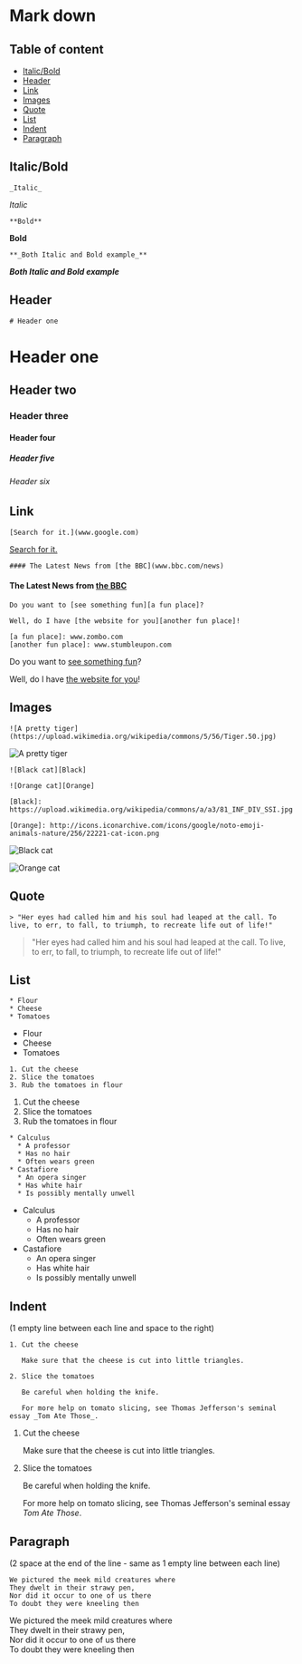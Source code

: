 # Mark down

## Table of content
* [Italic/Bold](#Italic/Bold)
* [Header](#Header)
* [Link](#Link)
* [Images](#Images)
* [Quote](#Quote)
* [List](#List)
* [Indent](#Indent)
* [Paragraph](#Paragraph)

## Italic/Bold
<a id="Italic/Bold"></a>
```
_Italic_
```
_Italic_

```
**Bold**
```
**Bold**

```
**_Both Italic and Bold example_**
```

**_Both Italic and Bold example_**

## Header
<a id="Header"></a>
```
# Header one
```

# Header one
## Header two
### Header three
#### Header four
##### Header five
###### Header six

## Link
<a id="Link"></a>
```
[Search for it.](www.google.com)
```

[Search for it.](www.google.com)

```
#### The Latest News from [the BBC](www.bbc.com/news)
```

#### The Latest News from [the BBC](www.bbc.com/news)

```
Do you want to [see something fun][a fun place]?

Well, do I have [the website for you][another fun place]!

[a fun place]: www.zombo.com
[another fun place]: www.stumbleupon.com
```
Do you want to [see something fun][a fun place]?

Well, do I have [the website for you][another fun place]!

[a fun place]: www.zombo.com
[another fun place]: www.stumbleupon.com

## Images
<a id="Images"></a>
```
![A pretty tiger](https://upload.wikimedia.org/wikipedia/commons/5/56/Tiger.50.jpg)
```
![A pretty tiger](https://upload.wikimedia.org/wikipedia/commons/5/56/Tiger.50.jpg)

```
![Black cat][Black]

![Orange cat][Orange]

[Black]: https://upload.wikimedia.org/wikipedia/commons/a/a3/81_INF_DIV_SSI.jpg

[Orange]: http://icons.iconarchive.com/icons/google/noto-emoji-animals-nature/256/22221-cat-icon.png
```
![Black cat][Black]

![Orange cat][Orange]

[Black]: https://upload.wikimedia.org/wikipedia/commons/a/a3/81_INF_DIV_SSI.jpg

[Orange]: http://icons.iconarchive.com/icons/google/noto-emoji-animals-nature/256/22221-cat-icon.png

## Quote
<a id="Quote"></a>
```
> "Her eyes had called him and his soul had leaped at the call. To live, to err, to fall, to triumph, to recreate life out of life!"
```

> "Her eyes had called him and his soul had leaped at the call. To live, to err, to fall, to triumph, to recreate life out of life!"

## List
<a id="List"></a>

```
* Flour
* Cheese
* Tomatoes
```

* Flour
* Cheese
* Tomatoes

```
1. Cut the cheese
2. Slice the tomatoes
3. Rub the tomatoes in flour
```

1. Cut the cheese
2. Slice the tomatoes
3. Rub the tomatoes in flour

```
* Calculus
  * A professor
  * Has no hair
  * Often wears green
* Castafiore
  * An opera singer
  * Has white hair
  * Is possibly mentally unwell
```

* Calculus
  * A professor
  * Has no hair
  * Often wears green
* Castafiore
  * An opera singer
  * Has white hair
  * Is possibly mentally unwell
 
## Indent
<a id="Indent"></a>
(1 empty line between each line and space to the right)
```
1. Cut the cheese

   Make sure that the cheese is cut into little triangles.

2. Slice the tomatoes

   Be careful when holding the knife.
  
   For more help on tomato slicing, see Thomas Jefferson's seminal essay _Tom Ate Those_.
```
1. Cut the cheese

   Make sure that the cheese is cut into little triangles.

2. Slice the tomatoes

   Be careful when holding the knife.
  
   For more help on tomato slicing, see Thomas Jefferson's seminal essay _Tom Ate Those_.
   
## Paragraph
<a id="Paragraph"></a>
(2 space at the end of the line - same as 1 empty line between each line)

```
We pictured the meek mild creatures where  
They dwelt in their strawy pen,  
Nor did it occur to one of us there  
To doubt they were kneeling then  
```

We pictured the meek mild creatures where  
They dwelt in their strawy pen,  
Nor did it occur to one of us there  
To doubt they were kneeling then  


